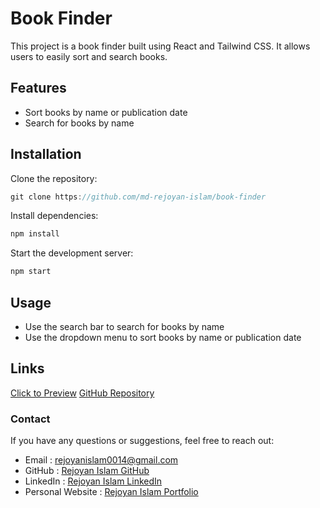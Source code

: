 # Book Finder

This project is a book finder built using React and Tailwind CSS. It allows users to easily sort and search books.

## Features

- Sort books by name or publication date
- Search for books by name

## Installation

Clone the repository:

```javascript
git clone https://github.com/md-rejoyan-islam/book-finder
```

Install dependencies:

```javascript
npm install
```

Start the development server:

```javascript
npm start
```

## Usage

- Use the search bar to search for books by name
- Use the dropdown menu to sort books by name or publication date

## Links

[Click to Preview](https://book-finder-rejoyan.netlify.app/)
[GitHub Repository](https://github.com/md-rejoyan-islam/book-finder)

### Contact

If you have any questions or suggestions, feel free to reach out:

- Email : rejoyanislam0014@gmail.com
- GitHub : [Rejoyan Islam GitHub](https://github.com/md-rejoyan-islam)
- LinkedIn : [Rejoyan Islam LinkedIn](https://www.linkedin.com/in/md-rejoyan-islam/)
- Personal Website : [Rejoyan Islam Portfolio](https://md-rejoyan-islam.github.io/)
